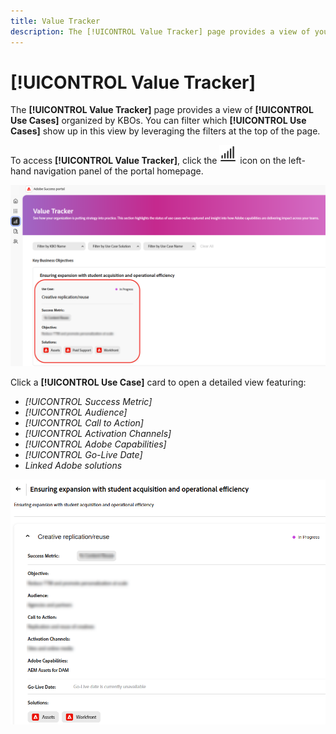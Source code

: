 ```yaml
---
title: Value Tracker
description: The [!UICONTROL Value Tracker] page provides a view of your [!UICONTROL Use Cases] organized by KBOs.
---
```


# [!UICONTROL Value Tracker]

The **[!UICONTROL Value Tracker]** page provides a view of **[!UICONTROL Use Cases]** organized by KBOs. You can filter which **[!UICONTROL Use Cases]** show up in this view by leveraging the filters at the top of the page.

To access **[!UICONTROL Value Tracker]**, click the ![value-tracker-icon](/help/adobe-success-portal/assets/value-tracker-icon.png) icon on the left-hand navigation panel of the portal homepage. 

![value-tracker-landing-page](/help/adobe-success-portal/assets/value-tracker-landing-page.png)

Click a **[!UICONTROL Use Case]** card to open a detailed view featuring:

* *[!UICONTROL Success Metric]*
* *[!UICONTROL Audience]*
* *[!UICONTROL Call to Action]*
* *[!UICONTROL Activation Channels]*
* *[!UICONTROL Adobe Capabilities]*
* *[!UICONTROL Go-Live Date]*
* *Linked Adobe solutions*

![value-tracker-use-case-example](/help/adobe-success-portal/assets/value-tracker-use-case-example.png)
